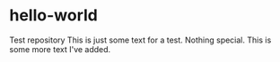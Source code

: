 # hello-world
Test repository
This is just some text for a test.
Nothing special.
This is some more text I've added.
